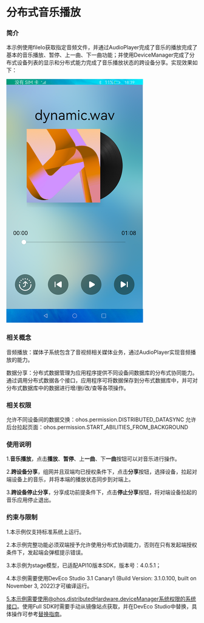 # 分布式音乐播放

### 简介

本示例使用fileIo获取指定音频文件，并通过AudioPlayer完成了音乐的播放完成了基本的音乐播放、暂停、上一曲、下一曲功能；并使用DeviceManager完成了分布式设备列表的显示和分布式能力完成了音乐播放状态的跨设备分享。实现效果如下：

![](./screenshots/device/distributedMusicPlayer.png)

### 相关概念

音频播放：媒体子系统包含了音视频相关媒体业务，通过AudioPlayer实现音频播放的能力。

数据分享：分布式数据管理为应用程序提供不同设备间数据库的分布式协同能力。通过调用分布式数据各个接口，应用程序可将数据保存到分布式数据库中，并可对分布式数据库中的数据进行增/删/改/查等各项操作。

### 相关权限

允许不同设备间的数据交换：ohos.permission.DISTRIBUTED_DATASYNC
允许后台拉起页面：ohos.permission.START_ABILITIES_FROM_BACKGROUND


### 使用说明

1.**音乐播放**，点击**播放**、**暂停**、上**一曲**、下**一曲**按钮可以对音乐进行操作。

2.**跨设备分享**，组网并且双端均已授权条件下，点击**分享**按钮，选择设备，拉起对端设备上的音乐，并将本端的播放状态同步到对端上。

3.**跨设备停止分享**，分享成功前提条件下，点击**停止分享**按钮，将对端设备拉起的音乐应用停止退出。

### 约束与限制

1.本示例仅支持标准系统上运行。

2.本示例完整功能必须双端授予允许使用分布式协调能力，否则在只有发起端授权条件下，发起端会弹框提示错误。

3.本示例为stage模型，已适配API10版本SDK，版本号：4.0.5.1；

4.本示例需要使用DevEco Studio 3.1 Canary1 (Build Version: 3.1.0.100, built on November 3, 2022)才可编译运行。

5.本示例需要使用@ohos.distributedHardware.deviceManager系统权限的系统接口。使用Full SDK时需要手动从镜像站点获取，并在DevEco Studio中替换，具体操作可参考[替换指南](https://gitee.com/openharmony/docs/blob/master/zh-cn/application-dev/quick-start/full-sdk-switch-guide.md)。

